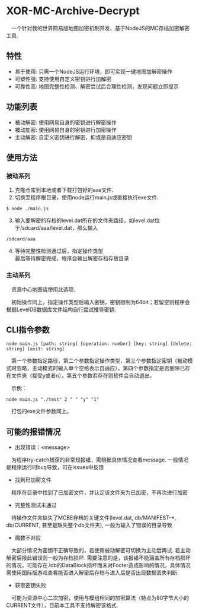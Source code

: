 # XOR-MC-Archive-Decrypt
&emsp;一个针对我的世界网易版地图加密机制开发、基于NodeJS的MC存档加密解密工具.

## 特性
+ 易于使用: 只需一个NodeJS运行环境，即可实现一键地图加解密操作
+ 可塑性强: 支持使用自定义密钥进行加解密
+ 可靠性高: 地图完整性检测、解密尝试后合理性检测，发现问题立即提示

## 功能列表
- 被动解密: 使用网易自身的密钥进行解密操作
- 被动加密: 使用网易自身的密钥进行加密操作
- 主动解密: 自定义密钥进行解密，抑或是自适应密钥

## 使用方法
### 被动系列
1. 克隆仓库到本地或者下载打包好的exe文件.
2. 切换至程序根目录，使用node运行main.js或直接执行exe文件.

```
$ node ./main.js
```

3. 输入要解密的存档的level.dat所在的文件夹路径，如level.dat位于/sdcard/aaa/level.dat，那么输入

```
/sdcard/aaa
```

4. 等待完整性检测通过后，指定操作类型  
最后等待解密完成，程序会输出解密存档存放目录
### 主动系列
&emsp;资源中心地图请使用此选项.

&emsp;初始操作同上，指定操作类型后输入密钥，密钥限制为64bit；若留空则程序会根据LevelDB数据库文件结构自行尝试推导密钥.

## CLI指令参数
```
node main.js [path: string] [operation: number] [key: string] [delete: string] [exit: string]
```

&emsp;第一个参数指定路径，第二个参数指定操作类型，第三个参数指定密钥（被动模式时忽略，主动模式时输入单个空格表示自适应），第四个参数指定是否删除已存在文件夹（接受y或者n），第五个参数若存在则软件会自动退出。

&emsp;示例：
```
node main.js "./test" 2 " " "y" "1"
```
&emsp;打包的exe文件参数同上。

## 可能的报错情况
- 出现错误：&lt;message&gt;

&emsp;为程序try-catch捕获的非常规报错，需根据具体情况查看message. 一般情况是程序运行时bug导致，可在issues中反馈

- 找到已加密文件

&emsp;程序在目录中找到了已加密文件，并认定该文件夹为已加密，不再次进行加密

- 完整性测试未通过

&emsp;待操作文件夹缺失了MCBE存档的关键文件(level.dat, db/MANIFEST-*, db/CURRENT, 甚至是缺失整个db文件夹), 一般为输入了错误的目录导致
- 魔数不对应

&emsp;大部分情况为密钥不正确导致的，若使用被动解密可切换为主动后再试. 若主动解密后报此错误则一般为存档损坏. 需要注意的是，该报错不能涵盖所有存档损坏的情况，可能存在.ldb的DataBlock损坏而未对Footer造成影响的情况，具体情况需使用国际版游戏查看能否进入解密后存档与进入后是否出现数据丢失判断.

- 获取密钥失败

&emsp;可能为资源中心二次加密，使用与模组相同的加密算法（特点为80字节大小的CURRENT文件），目前本工具不支持解密该格式.
